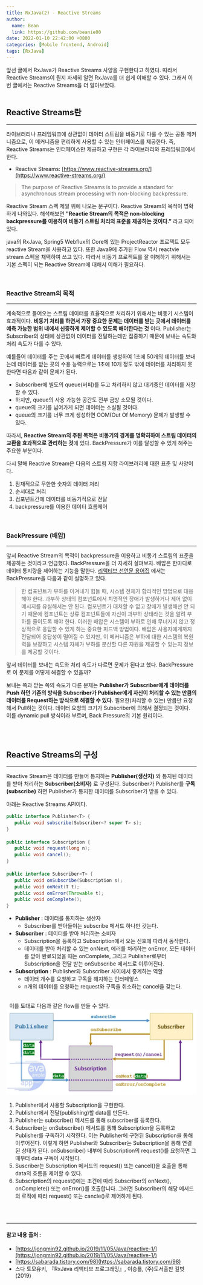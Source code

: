 ```yaml
---
title: RxJava(2) - Reactive Streams
author:
  name: Bean
  link: https://github.com/beanie00
date: 2022-01-10 22:42:00 +0800
categories: [Mobile frontend, Android]
tags: [RxJava]
---
```


앞선 글에서 RxJava가 Reactive Streams 사양을 구현한다고 하였다. 따라서 Reactive Streams이 뭔지 자세히 알면 RxJava를 더 쉽게 이해할 수 있다. 그래서 이번 글에서는 Reactive Streams을 더 알아보았다.
\
&nbsp;
## Reactive Streams란
***

라이브러리나 프레임워크에 상관없이 데이터 스트림을 비동기로 다룰 수 있는 공통 메커니즘으로, 이 메커니즘을 편리하게 사용할 수 있는 인터페이스를 제공한다. 즉, Reactive Streams는 인터페이스만 제공하고 구현은 각 라이브러리와 프레임워크에서 한다.

* Reactive Streams: [https://www.reactive-streams.org/](https://www.reactive-streams.org/)

> The purpose of Reactive Streams is to provide a standard for asynchronous stream processing with non-blocking backpressure.

Reactive Stream 스펙 제일 위에 나오는 문구이다. Reactive Stream의 목적이 명확하게 나와있다. 해석해보면 **"Reactie Stream의 목적은 non-blocking backpressure를 이용하여 비동기 스트림 처리의 표준을 제공하는 것이다.”** 라고 되어 있다.

java의 RxJava, Spring5 Webflux의 Core에 있는 ProjectReactor 프로젝트 모두 reactive Stream을 사용하고 있다. 또한 Java9에 추가된 Flow 역시 reactvie stream 스펙을 채택하여 쓰고 있다. 따라서 비동기 프로젝트를 잘 이해하기 위해서는 기본 스펙이 되는 Reactive Stream에 대해서 이해가 필요하다.

&nbsp;
### Reactive Stream의 목적
---

계속적으로 들어오는 스트림 데이터를 효율적으로 처리하기 위해서는 비동기 시스템이 효과적이다. **비동기 처리를 하면서 가장 중요한 문제는 데이터를 받는 곳에서 데이터를 예측 가능한 범위 내에서 신중하게 제어할 수 있도록 해야한다는 것** 이다. Publisher는 Subscriber의 상태에 상관없이 데이터를 전달하는데만 집중하기 때문에 보내는 속도와 처리 속도가 다를 수 있다.

예를들어 데이터를 주는 곳에서 빠르게 데이터를 생성하여 1초에 50개의 데이터를 보내는데 데이터를 받는 곳의 수용 능력으로는 1초에 10개 정도 밖에 데이터를 처리하지 못한다면 다음과 같이 문제가 된다.

* Subscriber에 별도의 queue(버퍼)를 두고 처리하지 않고 대기중인 데이터를 저장할 수 있다.
* 하지만, queue의 사용 가능한 공간도 전부 금방 소모될 것이다.
* queue의 크기를 넘어가게 되면 데이터는 소실될 것이다.
* queue의 크기를 너무 크게 생성하면 OOM(Out Of Memory) 문제가 발생할 수 있다.

따라서, **Reactive Stream의 주된 목적은 비동기의 경계를 명확히하여 스트림 데이터의 교환을 효과적으로 관리하는 것**에 있다. BackPressure가 이를 달성할 수 있게 해주는 주요한 부분이다.

다시 말해 Reactive Stream은 다음의 스트림 지향 라이브러리에 대한 표준 및 사양이다.

1. 잠재적으로 무한한 숫자의 데이터 처리
2. 순서대로 처리
3. 컴포넌트간에 데이터를 비동기적으로 전달
4. backpressure를 이용한 데이터 흐름제어

&nbsp;
### BackPressure (배압)
---

앞서 Reactive Stream의 목적이 backpressure을 이용하고 비동기 스트림의 표준을 제공하는 것이라고 언급했다. BackPressure을 더 자세히 살펴보자. 배압은 한마디로 데이터 통지량을 제어하는 기능을 말한다. [리액티브 선언문 용어집](https://www.reactivemanifesto.org/ko/glossary) 에서는 BackPressure을 다음과 같이 설명하고 있다.

> 한 컴포넌트가 부하를 이겨내기 힘들 때, 시스템 전체가 합리적인 방법으로 대응해야 한다. 과부하 상태의 컴포넌트에서 치명적인 장애가 발생하거나 제어 없이 메시지를 유실해서는 안 된다. 컴포넌트가 대처할 수 없고 장애가 발생해선 안 되기 때문에 컴포넌트는 상류 컴포넌트들에 자신이 과부하 상태라는 것을 알려 부하를 줄이도록 해야 한다. 이러한 배압은 시스템이 부하로 인해 무너지지 않고 정상적으로 응답할 수 있게 하는 중요한 피드백 방법이다. 배압은 사용자에게까지 전달되어 응답성이 떨어질 수 있지만, 이 메커니즘은 부하에 대한 시스템의 복원력을 보장하고 시스템 자체가 부하를 분산할 다른 자원을 제공할 수 있는지 정보를 제공할 것이다.

앞서 데이터를 보내는 속도와 처리 속도가 다르면 문제가 된다고 했다. BackPressure로 이 문제를 어떻게 해결할 수 있을까?

보내는 쪽과 받는 쪽의 속도가 다른 문제는 **Publisher가 Subscriber에게 데이터를 Push 하던 기존의 방식을 Subscriber가 Publisher에게 자신이 처리할 수 있는 만큼의 데이터를 Request하는 방식으로 해결할 수 있다.** 필요한(처리할 수 있는) 만큼만 요청해서 Pull하는 것이다. 데이터 요청의 크기가 Subscriber에 의해서 결정되는 것이다. 이를 dynamic pull 방식이라 부르며, Back Pressure의 기본 원리이다.

\
&nbsp;
## Reactive Streams의 구성
***

Reactive Stream은 데이터를 만들어 통지하는 **Publisher(생산자)** 와 통지된 데이터를 받아 처리하는 **Subscriber(소비자)** 로 구성된다. Subscriber가 Publisher를 **구독(subscribe)** 하면 Publisher가 통지한 데이터를 Subscriber가 받을 수 있다.

아래는 Reactive Streams API이다.

```java
public interface Publisher<T> {
   public void subscribe(Subscriber<? super T> s);
}

public interface Subscription {
   public void request(long n);
   public void cancel();
}

public interface Subscriber<T> {
   public void onSubscribe(Subscription s);
   public void onNext(T t);
   public void onError(Throwable t);
   public void onComplete();
}
```

* **Publisher** : 데이터를 통지하는 생산자
    * Subscriber를 받아들이는 subscribe 메서드 하나만 갖는다.
* **Subscriber** : 데이터를 받아 처리하는 소비자
    * Subscription을 등록하고 Subscription에서 오는 신호에 따라서 동작한다.
    * 데이터를 받아 처리할 수 있는 onNext, 에러를 처리하는 onError, 모든 데이터를 받아 완료되었을 때는 onComplete, 그리고 Publisher로부터 Subscription을 전달 받는 onSubscribe 메서드로 이루어진다.
* **Subscription** : Publisher와 Subscriber 사이에서 중계하는 역할
    * 데이터 개수를 요청하고 구독을 해지하는 인터페잏스
    * n개의 데이터를 요청하는 request와 구독을 취소하는 cancel을 갖는다.

\
&nbsp;
이를 토대로 다음과 같은 flow를 만들 수 있다.
  ![Reactive streams flow](/assets/img/post_images/rxjava2-1.png)
1. Publisher에서 사용할 Subscription을 구현한다.
2. Publisher에서 전달(publishing)할 data를 만든다.
3. Publisher는 subscribe() 메서드를 통해 subscriber를 등록한다.
4. Subscriber는 onSubscribe() 메서드를 통해 Subscription을 등록하고 Publisher를 구독하기 시작한다. 이는 Publisher에 구현된 Subscription을 통해 이루어진다. 이렇게 하면 Publisher와 Subscriber는 Subscription을 통해 연결된 상태가 된다. onSubscribe() 내부에 Subscription의 request()를 요청하면 그때부터 data 구독이 시작된다.
5. Suscriber는 Subscription 메서드의 request() 또는 cancel()을 호출을 통해 data의 흐름을 제어할 수 있다.
6. Subscription의 request()에는 조건에 따라 Subscriber의 onNext(), onComplete() 또는 onError()를 호출합니다. 그러면 Subscriber의 해당 메서드의 로직에 따라 request() 또는 cancle()로 제어하게 된다.

\
&nbsp;

***

#### 참고 내용 출처 :
  * [https://jongmin92.github.io/2019/11/05/Java/reactive-1/](https://jongmin92.github.io/2019/11/05/Java/reactive-1/)
  * [https://sabarada.tistory.com/98](https://sabarada.tistory.com/98)
  * 스다 토모유키, 『RxJava 리액티브 프로그래밍』, 이승룔, (주)도서출판 길벗(2019)
